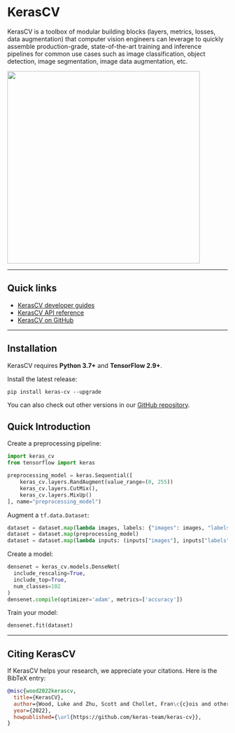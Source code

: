 # KerasCV

KerasCV is a toolbox of modular building blocks (layers, metrics, losses, data augmentation) that computer vision engineers can leverage to quickly assemble production-grade, state-of-the-art training and inference pipelines for common use cases such as image classification, object detection, image segmentation, image data augmentation, etc.

<img style="width: 440px; max-width: 90%;" src="/img/keras-cv-augmentations.gif">

---
## Quick links

* [KerasCV developer guides](/guides/keras_cv/)
* [KerasCV API reference](/api/keras_cv/)
* [KerasCV on GitHub](https://github.com/keras-team/keras-cv)

---
## Installation

KerasCV requires **Python 3.7+** and **TensorFlow 2.9+**.

Install the latest release:

```
pip install keras-cv --upgrade
```

You can also check out other versions in our
[GitHub repository](https://github.com/keras-team/keras-cv/releases).

## Quick Introduction

Create a preprocessing pipeline:

```python
import keras_cv
from tensorflow import keras

preprocessing_model = keras.Sequential([
    keras_cv.layers.RandAugment(value_range=(0, 255))
    keras_cv.layers.CutMix(),
    keras_cv.layers.MixUp()
], name="preprocessing_model")
```

Augment a `tf.data.Dataset`:

```python
dataset = dataset.map(lambda images, labels: {"images": images, "labels": labels})
dataset = dataset.map(preprocessing_model)
dataset = dataset.map(lambda inputs: (inputs["images"], inputs["labels"]))
```

Create a model:

```python
densenet = keras_cv.models.DenseNet(
  include_rescaling=True,
  include_top=True,
  num_classes=102
)
densenet.compile(optimizer='adam', metrics=['accuracy'])
```

Train your model:

```python
densenet.fit(dataset)
```

---
## Citing KerasCV

If KerasCV helps your research, we appreciate your citations.
Here is the BibTeX entry:

```bibtex
@misc{wood2022kerascv,
  title={KerasCV},
  author={Wood, Luke and Zhu, Scott and Chollet, Fran\c{c}ois and others},
  year={2022},
  howpublished={\url{https://github.com/keras-team/keras-cv}},
}
```
